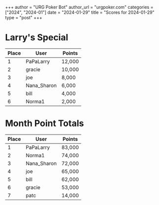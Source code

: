 +++
author = "URG Poker Bot"
author_url = "urgpoker.com"
categories = ["2024", "2024-01"]
date = "2024-01-29"
title = "Scores for 2024-01-29"
type = "post"
+++
# Larry's Special

| Place | User | Points |
|-------|------|--------|
| 1 | PaPaLarry | 12,000 |
| 2 | gracie | 10,000 |
| 3 | joe | 8,000 |
| 4 | Nana_Sharon | 6,000 |
| 5 | bill | 4,000 |
| 6 | Norma1 | 2,000 |

# Month Point Totals

| Place | User | Points |
|-------|------|--------|
| 1 | PaPaLarry | 83,000 |
| 2 | Norma1 | 74,000 |
| 3 | Nana_Sharon | 72,000 |
| 4 | joe | 65,000 |
| 5 | bill | 62,000 |
| 6 | gracie | 53,000 |
| 7 | patc | 14,000 |
